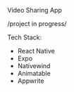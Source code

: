 Video Sharing App

/project in progress/

Tech Stack:

- React Native
- Expo
- Nativewind
- Animatable
- Appwrite
